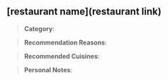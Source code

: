 ## [restaurant name](restaurant link)
>__Category__:

>__Recommendation Reasons__:

>__Recommended Cuisines__: 

>__Personal Notes__:
